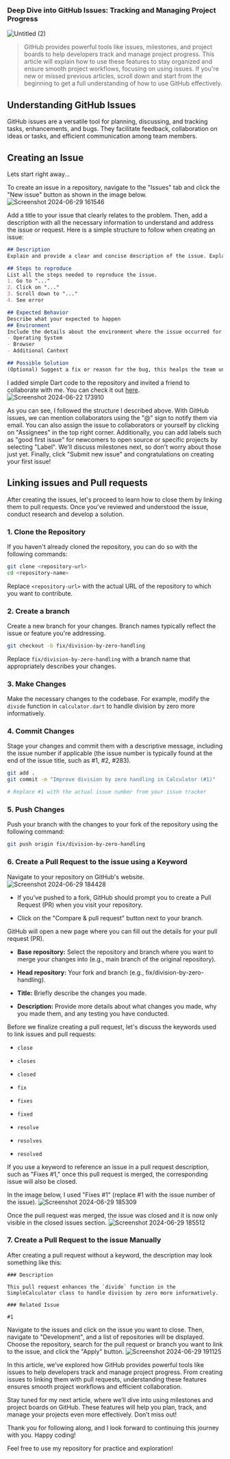 ### Deep Dive into GitHub Issues: Tracking and Managing Project Progress
![Untitled (2)](https://github.com/lucy-kevin/Using-Issues-And-Project-Boards/assets/109363782/c1de026b-457d-49fa-aefe-7a0093034502)


> GitHub provides powerful tools like issues, milestones, and project boards to help developers track and manage project progress. This article will explain how to use these features to stay organized and ensure smooth project workflows, focusing on using issues. If you're new or missed previous articles, scroll down and start from the beginning to get a full understanding of how to use GitHub effectively.

## Understanding GitHub Issues

GitHub issues are a versatile tool for planning, discussing, and tracking tasks, enhancements, and bugs. They facilitate feedback, collaboration on ideas or tasks, and efficient communication among team members.

## Creating an Issue

Lets start right away...

To create an issue in a repository, navigate to the "Issues" tab and click the "New issue" button as shown in the image below.
![Screenshot 2024-06-29 161546](https://github.com/lucy-kevin/Using-Issues-And-Project-Boards/assets/109363782/4aed76bd-3474-4e9e-abbf-c44590e795ce)


Add a title to your issue that clearly relates to the problem. Then, add a description with all the necessary information to understand and address the issue or request. Here is a simple structure to follow when creating an issue:
```markdown
## Description
Explain and provide a clear and concise description of the issue. Explain what is happening and why it is a problem.

## Steps to reproduce
List all the steps needed to reproduce the issue.
1. Go to "..."
2. Click on "..."
3. Scroll down to "..."
4. See error

## Expected Behavior
Describe what your expected to happen 
## Environment
Include the details about the environment where the issue occurred for example:
- Operating System
- Browser
- Additional Cantext

## Possible Solution
(Optional) Suggest a fix or reason for the bug, this healps the team understand the problem faster. From here you can the engage others(Request feedback), assign somebody else to the issue or simple leave it for further feedback.
```
I added simple Dart code to the repository and invited a friend to collaborate with me. You can check it out [here](https://github.com/lucy-kevin/Using-Issues-And-Project-Boards/blob/main/calculator.dart).
![Screenshot 2024-06-22 173910](https://github.com/lucy-kevin/Using-Issues-And-Project-Boards/assets/109363782/24e9fcc8-1519-4b4d-97df-9deec58cadab)

As you can see, I followed the structure I described above. With GitHub issues, we can mention collaborators using the "@" sign to notify them via email. You can also assign the issue to collaborators or yourself by clicking on "Assignees" in the top right corner. Additionally, you can add labels such as "good first issue" for newcomers to open source or specific projects by selecting "Label". We'll discuss milestones next, so don't worry about those just yet. Finally, click "Submit new issue" and congratulations on creating your first issue!

## Linking issues and Pull requests

After creating the issues, let's proceed to learn how to close them by linking them to pull requests. Once you've reviewed and understood the issue, conduct research and develop a solution.

### 1. Clone the Repository

If you haven't already cloned the repository, you can do so with the following commands:
```bash
git clone <repository-url>
cd <repository-name>
```
Replace `<repository-url>` with the actual URL of the repository to which you want to contribute.

### 2. Create a branch

Create a new branch for your changes. Branch names typically reflect the issue or feature you're addressing.
```bash
git checkout -b fix/division-by-zero-handling
```
Replace `fix/division-by-zero-handling` with a branch name that appropriately describes your changes.

### 3. Make Changes

Make the necessary changes to the codebase. For example, modify the `divide` function in `calculator.dart` to handle division by zero more informatively.

### 4. Commit Changes

Stage your changes and commit them with a descriptive message, including the issue number if applicable (the issue number is typically found at the end of the issue title, such as #1, #2, #283).
```bash
git add .
git commit -m "Improve division by zero handling in Calculator (#1)"

# Replace #1 with the actual issue number from your issue tracker
```
### 5. Push Changes

Push your branch with the changes to your fork of the repository using the following command:

```bash
git push origin fix/division-by-zero-handling
```
### 6. Create a Pull Request to the issue using a Keyword

Navigate to your repository on GitHub's website.
![Screenshot 2024-06-29 184428](https://github.com/lucy-kevin/Using-Issues-And-Project-Boards/assets/109363782/8cc4f6d8-c380-4cb1-81c8-da7948546a84)

- If you've pushed to a fork, GitHub should prompt you to create a Pull Request (PR) when you visit your repository.

- Click on the "Compare & pull request" button next to your branch.

GitHub will open a new page where you can fill out the details for your pull request (PR).

- **Base repository:** Select the repository and branch where you want to merge your changes into (e.g., main branch of the original repository).

- **Head repository:** Your fork and branch (e.g., fix/division-by-zero-handling).

- **Title:** Briefly describe the changes you made.

- **Description:** Provide more details about what changes you made, why you made them, and any testing you have conducted.

Before we finalize creating a pull request, let's discuss the keywords used to link issues and pull requests:

- `close`

- `closes`

- `closed`

- `fix`

- `fixes`

- `fixed`

- `resolve`

- `resolves`

- `resolved` 

If you use a keyword to reference an issue in a pull request description, such as "Fixes #1," once this pull request is merged, the corresponding issue will also be closed.

In the image below, I used "Fixes #1" (replace #1 with the issue number of the issue).
![Screenshot 2024-06-29 185309](https://github.com/lucy-kevin/Using-Issues-And-Project-Boards/assets/109363782/975c2063-a6e7-4476-9e1c-bb525a1e24e9)

Once the pull request was merged, the issue was closed and it is now only visible in the closed issues section.
![Screenshot 2024-06-29 185512](https://github.com/lucy-kevin/Using-Issues-And-Project-Boards/assets/109363782/27f4a8e3-c0c0-4f85-bd46-115f7f97ff30)




### 7. Create a Pull Request to the issue Manually

After creating a pull request without a keyword, the description may look something like this:
```
### Description

This pull request enhances the `divide` function in the SimpleCalculator class to handle division by zero more informatively.

### Related Issue

#1
```

Navigate to the issues and click on the issue you want to close. Then, navigate to "Development", and a list of repositories will be displayed. Choose the repository, search for the pull request or branch you want to link to the issue, and click the "Apply" button.
![Screenshot 2024-06-29 191125](https://github.com/lucy-kevin/Using-Issues-And-Project-Boards/assets/109363782/3689c905-1702-4bb4-b950-e8b49dfee5ab)


In this article, we’ve explored how GitHub provides powerful tools like issues to help developers track and manage project progress. From creating issues to linking them with pull requests, understanding these features ensures smooth project workflows and efficient collaboration.

Stay tuned for my next article, where we’ll dive into using milestones and project boards on GitHub. These features will help you plan, track, and manage your projects even more effectively. Don’t miss out!

Thank you for following along, and I look forward to continuing this journey with you. Happy coding!

Feel free to use my repository for practice and exploration!
